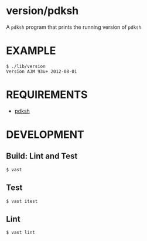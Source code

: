 # version/pdksh

A `pdksh` program that prints the running version of `pdksh`

# EXAMPLE

```console
$ ./lib/version
Version AJM 93u+ 2012-08-01
```

# REQUIREMENTS

* [pdksh](https://directory.fsf.org/wiki/Pdksh)

# DEVELOPMENT

## Build: Lint and Test

```console
$ vast
```

## Test

```console
$ vast itest
```

## Lint

```console
$ vast lint
```
